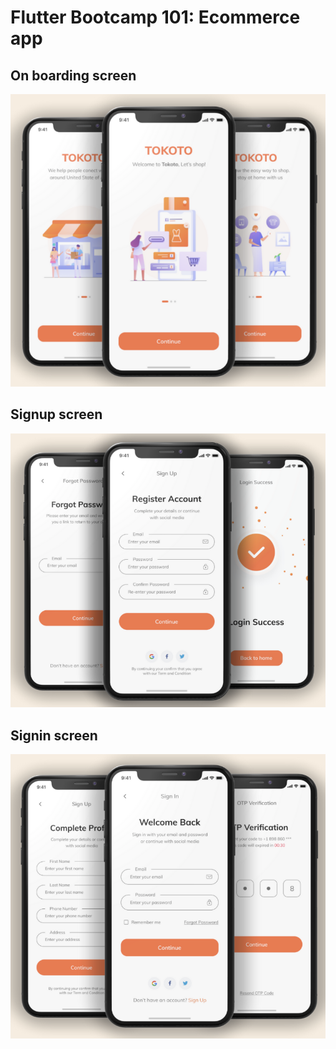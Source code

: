 # Flutter Bootcamp 101: Ecommerce app

## On boarding screen
![Onboarding screen image](app_screenshots/onboarding.png)

## Signup screen
![Signup screen image](app_screenshots/register.png)

## Signin screen
![Signin screen image](app_screenshots/login.png)
